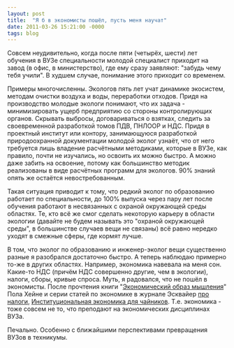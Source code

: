 ```yaml
---
layout: post
title:  "Я б в экономисты пошёл, пусть меня научат"
date: 2011-03-26 15:21:00 -0000
tags: blog 
---
```


Совсем неудивительно, когда после пяти (четырёх, шести) лет обучения в ВУЗе специальности молодой специалист приходит на завод (в офис, в министерство), где ему сразу заявляют: "забудь чему тебя учили". В худшем случае, понимание этого приходит со временем.

Примеры многочисленны. Экологов пять лет учат динамике экосистем, методам очистки воздуха и воды, переработки отходов. Придя на производство молодые экологи понимают, что их задача - минимизировать ущерб предприятию со стороны контролирующих органов. Скрывать выбросы, договариваться о взятках, следить за своевременной разработкой томов ПДВ, ПНЛООР и НДС. Придя в проектный институт или контору, занимающуюся разработкой природоохранной документации молодой эколог узнаёт, что от него требуется лишь владение расчётными методиками, которые в ВУЗе, как правило, почти не изучались, но освоить их можно быстро. А можно даже забить на освоение, потому как большинство методик реализованы в виде расчётных программ для экологов. 90% знаний опять же остаётся невостребованным.

Такая ситуация приводит к тому, что редкий эколог по образованию работает по специальности, до 100% выпуска через пару лет после обучения работают в несвязанных с охраной окружающей среды областях. Те, кто всё же смог сделать некоторую карьеру в области экологии (давайте не будем называть это "охраной окружающей среды", в большинстве случаев вещи не связаны) всё равно нередко уходят в смежные сферы, где кормят лучше.

В том, что эколог по образованию и инженер-эколог вещи существенно разные я разобрался достаточно быстро. А теперь наблюдаю примерно то-же в других областях. Например, экономика навевала на меня сон. Какие-то НДС (причём НДС совершенно другие, чем в экологии), налоги, сборы, кривые спроса. Муть, я радовался, что не пошёл в экономисты. После прочтения книги "[Экономический образ мышления](http://www.libertarium.ru/lib_thinking)" Пола Хейне и серии статей по экономике в журнале Эсквайер [про налоги](http://esquire.ru/taxes), [Институциональная экономика для чайников](http://esquire.ru/auzan-1). Т.е. экономика - тоже совсем не то, что преподают на экономических дисциплинах ВУЗа. 

Печально. Особенно с ближайшими перспективами превращения ВУЗов в техникумы.
